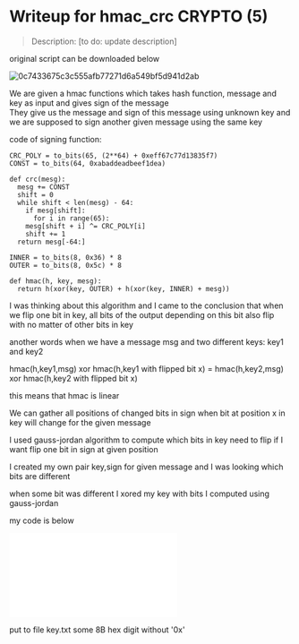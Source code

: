 # Writeup for hmac_crc CRYPTO (5) 

> Description: [to do: update description]

original script can be downloaded below

![0c7433675c3c555afb77271d6a549bf5d941d2ab](0c7433675c3c555afb77271d6a549bf5d941d2ab)

We are given a hmac functions which takes hash function, message and key as input and gives sign of the message  
They give us the message and sign of this message using unknown key and we are supposed to sign another given message using the same key  

code of signing function:

	CRC_POLY = to_bits(65, (2**64) + 0xeff67c77d13835f7)
	CONST = to_bits(64, 0xabaddeadbeef1dea)

	def crc(mesg):
	  mesg += CONST
	  shift = 0
	  while shift < len(mesg) - 64:
	    if mesg[shift]:
	      for i in range(65):
		mesg[shift + i] ^= CRC_POLY[i]
	    shift += 1
	  return mesg[-64:]

	INNER = to_bits(8, 0x36) * 8
	OUTER = to_bits(8, 0x5c) * 8

	def hmac(h, key, mesg):
	  return h(xor(key, OUTER) + h(xor(key, INNER) + mesg))

I was thinking about this algorithm and I came to the conclusion that when we flip one bit in key, all bits of the output depending on this bit also flip with no matter of other bits in key  

another words when we have a message msg and two different keys: key1 and key2  

hmac(h,key1,msg) xor hmac(h,key1 with flipped bit x)  =  hmac(h,key2,msg) xor hmac(h,key2 with flipped bit x)  

this means that hmac is linear  

We can gather all positions of changed bits in sign when bit at position x in key will change for the given message  

I used gauss-jordan algorithm to compute which bits in key need to flip if I want flip one bit in sign at given position  

I created my own pair key,sign for given message and I was looking which bits are different  

when some bit was different I xored my key with bits I computed using gauss-jordan  

my code is below  

![crypto1.py](crypto1.py)

put to file key.txt some 8B hex digit without '0x'

